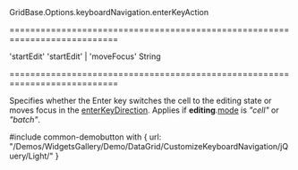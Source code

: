<!--id-->GridBase.Options.keyboardNavigation.enterKeyAction<!--/id-->
===========================================================================
<!--default-->'startEdit'<!--/default-->
<!--acceptValues-->'startEdit' | 'moveFocus'<!--/acceptValues-->
<!--type-->String<!--/type-->
===========================================================================

<!--shortDescription-->
Specifies whether the Enter key switches the cell to the editing state or moves focus in the [enterKeyDirection]({basewidgetpath}/Configuration/keyboardNavigation/#enterKeyDirection). Applies if **editing**.[mode]({basewidgetpath}/Configuration/editing/#mode) is *"cell"* or *"batch"*. 
<!--/shortDescription-->

<!--fullDescription-->
#include common-demobutton with {
    url: "/Demos/WidgetsGallery/Demo/DataGrid/CustomizeKeyboardNavigation/jQuery/Light/"
}
<!--/fullDescription-->